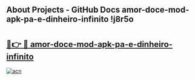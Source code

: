 ## About Projects - GitHub Docs amor-doce-mod-apk-pa-e-dinheiro-infinito !j8r5o

# <h2><a href="https://andorid.site?title=amor-doce-mod-apk-pa-e-dinheiro-infinito&ref=14PRO">🔗👉 🔴 amor-doce-mod-apk-pa-e-dinheiro-infinito</a></h2>

[![acn](https://github.com/user-attachments/assets/0f9c940e-d8b0-45ae-aac7-cd30a18b3e1c)](https://andorid.site?title=amor-doce-mod-apk-pa-e-dinheiro-infinito&ref=14PRO)


